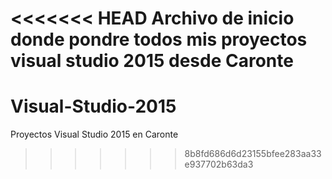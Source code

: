<<<<<<< HEAD
Archivo de inicio donde pondre todos mis proyectos visual studio 2015 desde Caronte 
=======
# Visual-Studio-2015
Proyectos Visual Studio 2015 en Caronte
>>>>>>> 8b8fd686d6d23155bfee283aa33e937702b63da3
